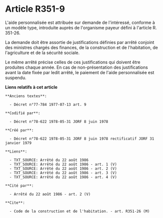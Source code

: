 # Article R351-9

L'aide personnalisée est attribuée sur demande de l'intéressé, conforme à un modèle type, introduite auprès de l'organisme
payeur défini à l'article R. 351-26.

La demande doit être assortie de justifications définies par arrêté conjoint des ministres chargés des finances, de la
construction et de l'habitation, de l'agriculture et de la sécurité sociale.

Le même arrêté précise celles de ces justifications qui doivent être produites chaque année. En cas de non-présentation des
justifications avant la date fixée par ledit arrêté, le paiement de l'aide personnalisée est suspendu.

**Liens relatifs à cet article**

	**Anciens textes**:

	  - Décret n°77-784 1977-07-13 art. 9

	**Codifié par**:

	  - Décret n°78-622 1978-05-31 JORF 8 juin 1978

	**Créé par**:

	  - Décret n°78-622 1978-05-31 JORF 8 juin 1978 rectificatif JORF 31 janvier 1979

	**Liens**:

	  - TXT_SOURCE: Arrêté du 22 août 1986
	  - TXT_SOURCE: Arrêté du 22 août 1986 - art. 1 (V)
	  - TXT_SOURCE: Arrêté du 22 août 1986 - art. 2 (V)
	  - TXT_SOURCE: Arrêté du 22 août 1986 - art. 3 (V)
	  - TXT_SOURCE: Arrêté du 22 août 1986 - art. 4 (V)

	**Cité par**:

	  - Arrêté du 22 août 1986 - art. 2 (V)

	**Cite**:

	  - Code de la construction et de l'habitation. - art. R351-26 (M)
